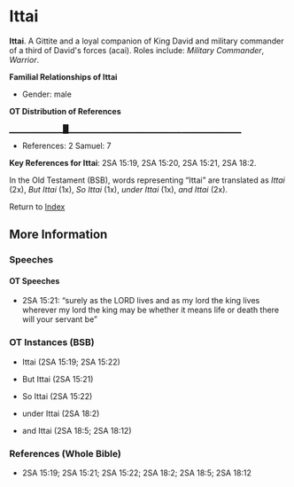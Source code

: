 # Ittai
**Ittai**. 
A Gittite and a loyal companion of King David and military commander of a third of David's forces (acai). 
Roles include: 
_Military Commander_, _Warrior_. 




**Familial Relationships of Ittai**


* Gender: male


**OT Distribution of References**

▁▁▁▁▁▁▁▁▁█▁▁▁▁▁▁▁▁▁▁▁▁▁▁▁▁▁▁▁▁▁▁▁▁▁▁▁▁▁
* References: 2 Samuel: 7



**Key References for Ittai**: 
2SA 15:19, 2SA 15:20, 2SA 15:21, 2SA 18:2. 


In the Old Testament (BSB), words representing “Ittai” are translated as 
*Ittai* (2x), *But Ittai* (1x), *So Ittai* (1x), *under Ittai* (1x), *and Ittai* (2x). 




Return to [Index](00-Index.md)

## More Information

### Speeches

#### OT Speeches

* 2SA 15:21: “surely as the LORD lives and as my lord the king lives wherever my lord the king may be whether it means life or death there will your servant be”

### OT Instances (BSB)

* Ittai (2SA 15:19; 2SA 15:22)

* But Ittai (2SA 15:21)

* So Ittai (2SA 15:22)

* under Ittai (2SA 18:2)

* and Ittai (2SA 18:5; 2SA 18:12)



### References (Whole Bible)

* 2SA 15:19; 2SA 15:21; 2SA 15:22; 2SA 18:2; 2SA 18:5; 2SA 18:12



